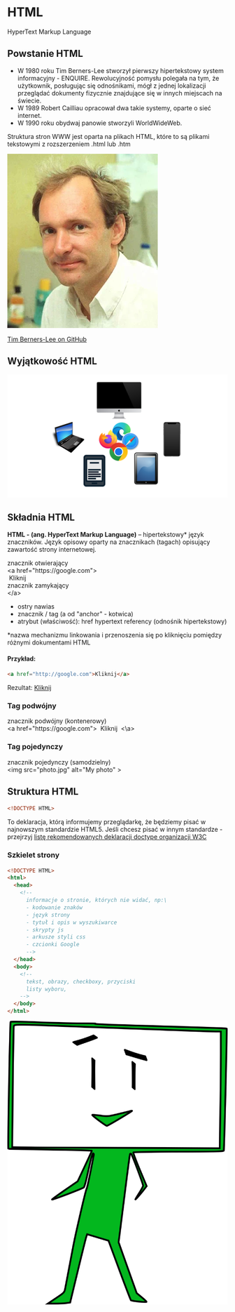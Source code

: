 # HTML
HyperText Markup Language
## Powstanie HTML

<div class="standardWrapper">
<div>
  <ul>
    <li>
      W 1980 roku Tim Berners-Lee stworzył pierwszy hipertekstowy system informacyjny - ENQUIRE. Rewolucyjność pomysłu polegała na tym, że użytkownik, posługując się odnośnikami, mógł z jednej lokalizacji przeglądać dokumenty fizycznie znajdujące się w innych miejscach na świecie. 
    </li>
    <li>
      W 1989 Robert Cailliau opracował dwa takie systemy, oparte o sieć internet. 
    </li>
    <li>
      W 1990 roku obydwaj panowie stworzyli WorldWideWeb.  
    </li>
  </ul>
  Struktura stron WWW jest oparta na plikach HTML, które to są plikami tekstowymi z rozszerzeniem .html lub .htm
</div>
<div>

  ![Tim Berners-Lee](../images/html_tim_berens_lee.webp)
  
  [Tim Berners-Lee on GitHub](https://github.com/timbl)
</div>
</div>

## Wyjątkowość HTML 
<!-- ![Devices compatibile with HTML](./images/html_devices.webp) -->
![Devices compatibile with HTML](../images/html_devices.svg)

## Składnia HTML
**HTML - (ang. HyperText Markup Language)** – hipertekstowy* język znaczników.
Język opisowy oparty na znacznikach (tagach) opisujący zawartość strony internetowej.

<div class="exampleTagsContainer">
  <div class="exampleTag withUpperLabel">
    <div class="upperLabel">znacznik otwierający</div>
    <span style="color:var(--red);"><</span><span style="color:var(--blue);">a</span>
    <span style="color:var(--green);">href</span><span>=</span><span>"https://google.com"</span><span style="color:var(--red);">></span>
  </div>
  <div class="exampleTag">
    <span>&nbsp;Kliknij&nbsp;</span>
  </div>
  <div class="exampleTag withUpperLabel">
    <div class="upperLabel">znacznik zamykający</div>
    <span style="color:var(--red);">&lt;/</span><span style="color:var(--blue);">a</span><span style="color:var(--red);">></span>
  </div>
</div>

 - <span style="color:var(--red);">ostry nawias</span>
 - <span style="color:var(--blue);">znacznik / tag (a od "anchor" - kotwica)</span>
 - <span style="color:var(--green);">atrybut (właściwość): href hypertext referency (odnośnik hipertekstowy)</span>

*nazwa mechanizmu linkowania i przenoszenia się po kliknięciu pomiędzy różnymi dokumentami HTML

#### Przykład: 
```html
<a href="http://google.com">Kliknij</a>
```
Rezultat:
<a href="http://google.com">Kliknij</a>

### Tag podwójny
<div class="exampleTagsContainer">
  <div class="exampleTag withUpperLabel">
    <div class="upperLabel">znacznik podwójny (kontenerowy)</div>
    <span style="color:var(--red);"><</span><span style="color:var(--blue);">a</span>
    <span style="color:var(--green);">href</span><span>=</span><span>"https://google.com"</span><span style="color:var(--red);">></span>
    <span>&nbsp;Kliknij&nbsp;</span>
    <span style="color:var(--red);">&lt;\</span><span style="color:var(--blue);">a</span><span style="color:var(--red);">></span>
  </div>
</div>

### Tag pojedynczy
<div class="exampleTagsContainer">
  <div class="exampleTag withUpperLabel">
    <div class="upperLabel">znacznik pojedynczy (samodzielny)</div>
    <span style="color:var(--red);"><</span><span style="color:var(--blue);">img</span>
    <span style="color:var(--green);">src</span><span>=</span><span>"photo.jpg"</span>
    <span style="color:var(--green);">alt</span><span>=</span><span>"My photo"</span>
    <span style="color:var(--red);">></span>
  </div>
</div>

## Struktura HTML
```html
<!DOCTYPE HTML>
```
To deklaracja, którą informujemy przeglądarkę, że będziemy pisać w najnowszym standardzie HTML5.
Jeśli chcesz pisać w innym standardze - przejrzyj 
[listę rekomendowanych deklaracji doctype organizacji W3C](https://www.w3.org/QA/2002/04/valid-dtd-list.html)

### Szkielet strony
<div class="standardWrapper">
  <div>

  ```html
  <!DOCTYPE HTML>
  <html>
    <head>
      <!-- 
        informacje o stronie, których nie widać, np:\
        - kodowanie znaków
        - język strony
        - tytuł i opis w wyszukiwarce
        - skrypty js 
        - arkusze styli css
        - czcionki Google 
        -->
    </head>
    <body>
      <!-- 
        tekst, obrazy, checkboxy, przyciski
        listy wyboru,
      -->
    </body>
  </html>
  ```
  </div>
  <div>

  ![Pan Cyfrowy](../images/html_mr_digital.svg)
  </div>

</div>

